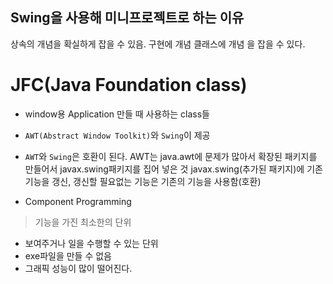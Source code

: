 ##  Swing을 사용해 미니프로젝트로 하는 이유 
상속의 개념을 확실하게 잡을 수 있음.
구현에 개념
클래스에 개념
을 잡을 수 있다.

# JFC(Java Foundation class)
- window용 Application 만들 때 사용하는 class들

- `AWT(Abstract Window Toolkit)`와 `Swing`이 제공
- `AWT`와 `Swing`은 호환이 된다.
AWT는 java.awt에 문제가 많아서 확장된 패키지를 만들어서 javax.swing패키지를 집어 넣은 것
javax.swing(추가된 패키지)에 기존기능을 갱신, 갱신할 필요없는 기능은 기존의 기능을 사용함(호환)

- Component Programming
>기능을 가진 최소한의 단위

- 보여주거나 일을 수행할 수 있는 단위
- exe파일을 만들 수 없음
- 그래픽 성능이 많이 떨어진다.